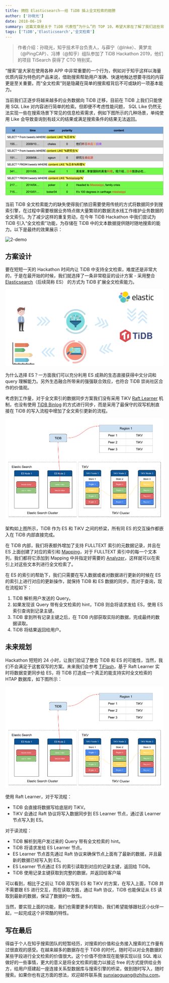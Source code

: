 ```yaml
---
title: 拥抱 Elasticsearch——给 TiDB 插上全文检索的翅膀 
author: ['孙晓光']
date: 2018-06-19
summary: 这篇文章是关于 TiDB 代表性“为什么”的 TOP 10，希望大家在了解了我们这些背后的选择之后，能更加纯熟的使用 TiDB，让它在适合的环境里更好的发挥价值。
tags: ['TiDB','Elasticsearch','全文检索']
---
```



> 作者介绍：孙晓光，知乎技术平台负责人，与薛宁（@Inke）、黄梦龙（@PingCAP）、冯博（@知乎）组队参加了 TiDB Hackathon 2019，他们的项目 TiSearch 获得了 CTO 特别奖。

“搜索”是大家在使用各种 APP 中非常重要的一个行为，例如对于知乎这样以海量优质内容为特色的产品来说，借助搜索帮助用户准确、快速地触达想要寻找的内容更是至关重要。而“全文检索”则是隐藏在简单的搜索框背后不可或缺的一项基本能力。

当前我们正逐步将越来越多的业务数据向 TiDB 迁移，目前在 TiDB 上我们只能使用 SQL Like 对内容进行简单的检索。但即便不考虑性能问题， SQL Like 仍然无法实现一些在搜索场景下常见的信息检索需求，例如下图所示的几种场景，单纯使用 Like 会导致查询到有歧义的结果或满足搜索条件的结果无法返回。

![1-问题](media/fulltext-search-with-tidb-and-elasticsearch/1-问题.png)

当前 TiDB 全文检索能力的缺失使得我们依旧需要使用传统的方式将数据同步到搜索引擎，在过程中需要根据业务特点做大量繁琐的数据流水线工作维护业务数据的全文索引。为了减少这样的重复劳动，在今年 TiDB Hackathon 中我们尝试为 TiDB 引入“全文检索”功能，为存储在 TiDB 中的文本数据提供随时随地搜索的能力。以下是最终的效果展示：

![2-demo](media/fulltext-search-with-tidb-and-elasticsearch/2-demo.gif)

## 方案设计

要在短短一天的 Hackathon 时间内让 TiDB 中支持全文检索，难度还是非常大的，于是在最开始的时候，我们就选择了一条非常稳妥的设计方案 - 采用整合 [Elasticsearch](https://www.elastic.co/)（后续简称 ES） 的方式为 TiDB 扩展全文检索能力。

![3-tidb-and-elasticsearch](media/fulltext-search-with-tidb-and-elasticsearch/3-tidb-and-elasticsearch.gif)

为什么选择 ES？一方面我们可以充分利用 ES 成熟的生态直接获得中文分词和 query 理解能力。另外生态融合所带来的强强联合效应，也符合 TiDB 崇尚社区合作的价值观。

考虑到工作量，对于全文索引的数据同步方案我们没有采用 TiKV [Raft Learner](https://github.com/tikv/tikv/issues/2475) 机制，也没有使用 [TiDB Binlog](https://github.com/pingcap/tidb-binlog) 的方式进行同步，而是采用了最保守的双写机制直接在 TiDB 的写入流程中增加了全文索引更新的流程。

![4-架构图](media/fulltext-search-with-tidb-and-elasticsearch/4-架构图.png)


架构如上图所示，TiDB 作为 ES 和 TiKV 之间的桥梁，所有同 ES 的交互操作都嵌入在 TiDB 内部直接完成。

在 TiDB 内部，我们将表额外增加了支持 FULLTEXT 索引的元数据记录，并且在 ES 上面创建了对应的索引和 [Mapping](https://www.elastic.co/cn/blog/found-elasticsearch-mapping-introduction)，对于 FULLTEXT 索引中的每一个文本列，我们都将它添加到 Mapping 中并指定好需要的 [Analyzer](https://www.elastic.co/cn/blog/found-text-analysis-part-1)，这样就可以在索引上对这些文本列进行全文检索了。

在 ES 的索引的帮助下，我们只需要在写入数据或者对数据进行更新的时候在 ES 的索引上进行对应的更新操作，就保持 TiDB 和 ES 数据的同步。而对于查询，现在流程如下：

1. TiDB 解析用户发送的 Query。
2. 如果发现该 Query 带有全文检索的 hint，TiDB 则会将请求发给 ES，使用 ES 索引查询到记录主键。
3. TiDB 拿到所有记录主键之后，在 TiDB 内部获取实际的数据，完成最终的数据读取。
4. TiDB 将结果返回给用户。

## 未来规划

Hackathon 短短的 24 小时，让我们验证了整合 TiDB 和 ES 的可能性，当然，我们不会满足于这套双写的方案。未来我们会参考 [TiFlash](https://medium.com/@PingCAP/delivering-real-time-analytics-and-true-htap-by-combining-columnstore-and-rowstore-1e006d3c3ef5)，基于 Raft Learner 实时将数据变更同步给 ES，将 TiDB 打造成一个真正的能支持实时全文检索的 HTAP 数据库，如下图所示：

![4-架构图](media/fulltext-search-with-tidb-and-elasticsearch/4-架构图.png)

使用 Raft Learner，对于写流程：

* TiDB 会直接将数据写给底层的 TiKV。
* TiKV 会通过 Raft 协议将写入数据同步到 ES Learner 节点，通过该 Learner 节点写入到 ES。

对于读流程：

* TiDB 解析到用户发过来的 Query 带有全文检索的 hint。
* TiDB 将请求发给 ES Learner 节点。
* ES Learner 节点首先通过 Raft 协议来确保节点上面有了最新的数据，并且最新的数据已经写入到 ES。
* ES Learner 节点通过 ES 的索引读取到对应的记录主键，返回给 TiDB。
* TiDB 使用记录主键获取到完整的数据，并返回给客户端

可以看到，相比于之前让 TiDB 双写到 ES 和 TiKV 的方案，在写入上面，TiDB 并不需要跟 ES 进行交互，而在读取方面，通过 Raft 协议，TiDB 也能保证从 ES 读取到最新的数据，保证了数据的一致性。

当然，要实现上面的功能，我们也需要更多的帮助，我们希望能够跟社区小伙伴一起，一起完成这个非常酷的特性。

## 写在最后

得益于个人在知乎搜索团队的短暂经历，对搜索的价值和业务接入搜索的工作量有过很直观的感受。在越来越多的数据存在于 TiDB 的时代，随时可以对业务数据的某些字段进行全文检索的价值很大。这个价值不但体现在能够实现以往 SQL 难以做好的一些事情，更大的意义是将全文检索的能力以接近 free 的方式提供给业务方，给用户搭建起一座连接关系型数据库与搜索引擎的桥梁，做到随时写入，随时搜索。如果你也有这方面的想法，欢迎邮件联系我 sunxiaoguang@zhihu.com。
